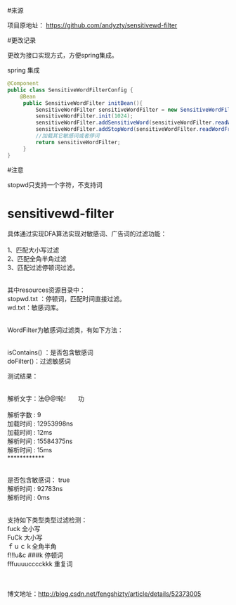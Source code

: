 #来源

项目原地址： https://github.com/andyzty/sensitivewd-filter



#更改记录

更改为接口实现方式，方便spring集成。

spring 集成

```java
@Component
public class SensitiveWordFilterConfig {
    @Bean
     public SensitiveWordFilter initBean(){
         SensitiveWordFilter sensitiveWordFilter = new SensitiveWordFilterDefaultImpl();
         sensitiveWordFilter.init(1024);
         sensitiveWordFilter.addSensitiveWord(sensitiveWordFilter.readWordFromFile("wd.txt"));
         sensitiveWordFilter.addStopWord(sensitiveWordFilter.readWordFromFile("stopwd.txt"));
         //加载其它敏感词或者停词
         return sensitiveWordFilter;
     }
}

```

#注意

stopwd只支持一个字符，不支持词

# sensitivewd-filter
具体通过实现DFA算法实现对敏感词、广告词的过滤功能：<br/><br/>
 1、匹配大小写过滤<br/>
 2、匹配全角半角过滤<br/>
 3、匹配过滤停顿词过滤。<br/><br/>
 
其中resources资源目录中：<br/>
stopwd.txt ：停顿词，匹配时间直接过滤。<br/>
wd.txt：敏感词库。<br/><br/>


WordFilter为敏感词过滤类，有如下方法：<br/><br/>

isContains() ：是否包含敏感词<br/>
doFilter()：过滤敏感词<br/>

测试结果：<br/><br/>

解析文字：法@@!轮!　　功<br/><br/>
解析字数 : 9<br/>
加载时间 : 12953998ns<br/>
加载时间 : 12ms <br/>
解析时间 : 15584375ns <br/>
解析时间 : 15ms <br/>
************<br/><br/>


是否包含敏感词： true <br/>
解析时间 : 92783ns <br/>
解析时间 : 0ms <br/><br/>

支持如下类型类型过滤检测：<br/>
fuck 全小写<br/>
FuCk 大小写<br/>
ｆｕｃｋ全角半角<br/>
f!!!u&c  ###k 停顿词<br/>
fffuuuucccckkk 重复词<br/><br/><br/>

博文地址：http://blog.csdn.net/fengshizty/article/details/52373005<br/>
